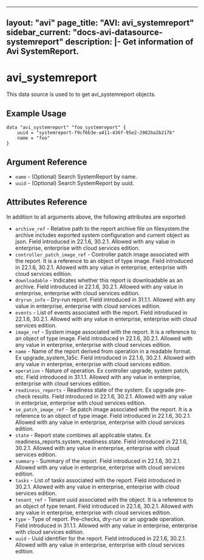 <!--
    Copyright 2021 VMware, Inc.
    SPDX-License-Identifier: Mozilla Public License 2.0
-->
---
layout: "avi"
page_title: "AVI: avi_systemreport"
sidebar_current: "docs-avi-datasource-systemreport"
description: |-
  Get information of Avi SystemReport.
---

# avi_systemreport

This data source is used to to get avi_systemreport objects.

## Example Usage

```hcl
data "avi_systemreport" "foo_systemreport" {
    uuid = "systemreport-f9cf6b3e-a411-436f-95e2-2982ba2b217b"
    name = "foo"
}
```

## Argument Reference

* `name` - (Optional) Search SystemReport by name.
* `uuid` - (Optional) Search SystemReport by uuid.

## Attributes Reference

In addition to all arguments above, the following attributes are exported:

* `archive_ref` - Relative path to the report archive file on filesystem.the archive includes exported system configuration and current object as json. Field introduced in 22.1.6, 30.2.1. Allowed with any value in enterprise, enterprise with cloud services edition.
* `controller_patch_image_ref` - Controller patch image associated with the report. It is a reference to an object of type image. Field introduced in 22.1.6, 30.2.1. Allowed with any value in enterprise, enterprise with cloud services edition.
* `downloadable` - Indicates whether this report is downloadable as an archive. Field introduced in 22.1.6, 30.2.1. Allowed with any value in enterprise, enterprise with cloud services edition.
* `dryrun_info` - Dry-run report. Field introduced in 31.1.1. Allowed with any value in enterprise, enterprise with cloud services edition.
* `events` - List of events associated with the report. Field introduced in 22.1.6, 30.2.1. Allowed with any value in enterprise, enterprise with cloud services edition.
* `image_ref` - System image associated with the report. It is a reference to an object of type image. Field introduced in 22.1.6, 30.2.1. Allowed with any value in enterprise, enterprise with cloud services edition.
* `name` - Name of the report derived from operation in a readable format. Ex  upgrade_system_1a5c. Field introduced in 22.1.6, 30.2.1. Allowed with any value in enterprise, enterprise with cloud services edition.
* `operation` - Nature of operation. Ex  controller upgrade, system patch, etc. Field introduced in 31.1.1. Allowed with any value in enterprise, enterprise with cloud services edition.
* `readiness_reports` - Readiness state of the system. Ex  upgrade pre-check results. Field introduced in 22.1.6, 30.2.1. Allowed with any value in enterprise, enterprise with cloud services edition.
* `se_patch_image_ref` - Se patch image associated with the report. It is a reference to an object of type image. Field introduced in 22.1.6, 30.2.1. Allowed with any value in enterprise, enterprise with cloud services edition.
* `state` - Report state combines all applicable states. Ex  readiness_reports.system_readiness.state. Field introduced in 22.1.6, 30.2.1. Allowed with any value in enterprise, enterprise with cloud services edition.
* `summary` - Summary of the report. Field introduced in 22.1.6, 30.2.1. Allowed with any value in enterprise, enterprise with cloud services edition.
* `tasks` - List of tasks associated with the report. Field introduced in 30.2.1. Allowed with any value in enterprise, enterprise with cloud services edition.
* `tenant_ref` - Tenant uuid associated with the object. It is a reference to an object of type tenant. Field introduced in 22.1.6, 30.2.1. Allowed with any value in enterprise, enterprise with cloud services edition.
* `type` - Type of report. Pre-checks, dry-run or an upgrade operation. Field introduced in 31.1.1. Allowed with any value in enterprise, enterprise with cloud services edition.
* `uuid` - Uuid identifier for the report. Field introduced in 22.1.6, 30.2.1. Allowed with any value in enterprise, enterprise with cloud services edition.

